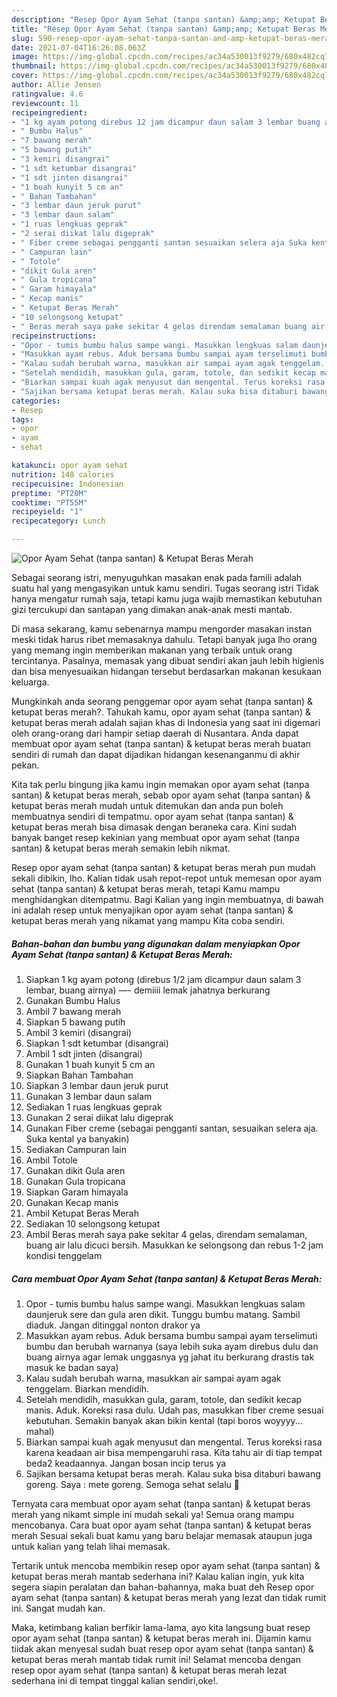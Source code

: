 ```yaml
---
description: "Resep Opor Ayam Sehat (tanpa santan) &amp;amp; Ketupat Beras Merah yang lezat Untuk Jualan"
title: "Resep Opor Ayam Sehat (tanpa santan) &amp;amp; Ketupat Beras Merah yang lezat Untuk Jualan"
slug: 590-resep-opor-ayam-sehat-tanpa-santan-and-amp-ketupat-beras-merah-yang-lezat-untuk-jualan
date: 2021-07-04T16:26:08.063Z
image: https://img-global.cpcdn.com/recipes/ac34a530013f9279/680x482cq70/opor-ayam-sehat-tanpa-santan-ketupat-beras-merah-foto-resep-utama.jpg
thumbnail: https://img-global.cpcdn.com/recipes/ac34a530013f9279/680x482cq70/opor-ayam-sehat-tanpa-santan-ketupat-beras-merah-foto-resep-utama.jpg
cover: https://img-global.cpcdn.com/recipes/ac34a530013f9279/680x482cq70/opor-ayam-sehat-tanpa-santan-ketupat-beras-merah-foto-resep-utama.jpg
author: Allie Jensen
ratingvalue: 4.6
reviewcount: 11
recipeingredient:
- "1 kg ayam potong direbus 12 jam dicampur daun salam 3 lembar buang airnya  demiiii lemak jahatnya berkurang"
- " Bumbu Halus"
- "7 bawang merah"
- "5 bawang putih"
- "3 kemiri disangrai"
- "1 sdt ketumbar disangrai"
- "1 sdt jinten disangrai"
- "1 buah kunyit 5 cm an"
- " Bahan Tambahan"
- "3 lembar daun jeruk purut"
- "3 lembar daun salam"
- "1 ruas lengkuas geprak"
- "2 serai diikat lalu digeprak"
- " Fiber creme sebagai pengganti santan sesuaikan selera aja Suka kental ya banyakin"
- " Campuran lain"
- " Totole"
- "dikit Gula aren"
- " Gula tropicana"
- " Garam himayala"
- " Kecap manis"
- " Ketupat Beras Merah"
- "10 selongsong ketupat"
- " Beras merah saya pake sekitar 4 gelas direndam semalaman buang air lalu dicuci bersih Masukkan ke selongsong dan rebus 12 jam kondisi tenggelam"
recipeinstructions:
- "Opor - tumis bumbu halus sampe wangi. Masukkan lengkuas salam daunjeruk sere dan gula aren dikit. Tunggu bumbu matang. Sambil diaduk. Jangan ditinggal nonton drakor ya"
- "Masukkan ayam rebus. Aduk bersama bumbu sampai ayam terselimuti bumbu dan berubah warnanya (saya lebih suka ayam direbus dulu dan buang airnya agar lemak unggasnya yg jahat itu berkurang drastis tak masuk ke badan saya)"
- "Kalau sudah berubah warna, masukkan air sampai ayam agak tenggelam. Biarkan mendidih."
- "Setelah mendidih, masukkan gula, garam, totole, dan sedikit kecap manis. Aduk. Koreksi rasa dulu. Udah pas, masukkan fiber creme sesuai kebutuhan. Semakin banyak akan bikin kental (tapi boros woyyyy... mahal)"
- "Biarkan sampai kuah agak menyusut dan mengental. Terus koreksi rasa karena keadaan air bisa mempengaruhi rasa. Kita tahu air di tiap tempat beda2 keadaannya. Jangan bosan incip terus ya"
- "Sajikan bersama ketupat beras merah. Kalau suka bisa ditaburi bawang goreng. Saya : mete goreng. Semoga sehat selalu 🙏"
categories:
- Resep
tags:
- opor
- ayam
- sehat

katakunci: opor ayam sehat 
nutrition: 148 calories
recipecuisine: Indonesian
preptime: "PT20M"
cooktime: "PT55M"
recipeyield: "1"
recipecategory: Lunch

---
```



![Opor Ayam Sehat (tanpa santan) &amp; Ketupat Beras Merah](https://img-global.cpcdn.com/recipes/ac34a530013f9279/680x482cq70/opor-ayam-sehat-tanpa-santan-ketupat-beras-merah-foto-resep-utama.jpg)

Sebagai seorang istri, menyuguhkan masakan enak pada famili adalah suatu hal yang mengasyikan untuk kamu sendiri. Tugas seorang istri Tidak hanya mengatur rumah saja, tetapi kamu juga wajib memastikan kebutuhan gizi tercukupi dan santapan yang dimakan anak-anak mesti mantab.

Di masa  sekarang, kamu sebenarnya mampu mengorder masakan instan meski tidak harus ribet memasaknya dahulu. Tetapi banyak juga lho orang yang memang ingin memberikan makanan yang terbaik untuk orang tercintanya. Pasalnya, memasak yang dibuat sendiri akan jauh lebih higienis dan bisa menyesuaikan hidangan tersebut berdasarkan makanan kesukaan keluarga. 



Mungkinkah anda seorang penggemar opor ayam sehat (tanpa santan) &amp; ketupat beras merah?. Tahukah kamu, opor ayam sehat (tanpa santan) &amp; ketupat beras merah adalah sajian khas di Indonesia yang saat ini digemari oleh orang-orang dari hampir setiap daerah di Nusantara. Anda dapat membuat opor ayam sehat (tanpa santan) &amp; ketupat beras merah buatan sendiri di rumah dan dapat dijadikan hidangan kesenanganmu di akhir pekan.

Kita tak perlu bingung jika kamu ingin memakan opor ayam sehat (tanpa santan) &amp; ketupat beras merah, sebab opor ayam sehat (tanpa santan) &amp; ketupat beras merah mudah untuk ditemukan dan anda pun boleh membuatnya sendiri di tempatmu. opor ayam sehat (tanpa santan) &amp; ketupat beras merah bisa dimasak dengan beraneka cara. Kini sudah banyak banget resep kekinian yang membuat opor ayam sehat (tanpa santan) &amp; ketupat beras merah semakin lebih nikmat.

Resep opor ayam sehat (tanpa santan) &amp; ketupat beras merah pun mudah sekali dibikin, lho. Kalian tidak usah repot-repot untuk memesan opor ayam sehat (tanpa santan) &amp; ketupat beras merah, tetapi Kamu mampu menghidangkan ditempatmu. Bagi Kalian yang ingin membuatnya, di bawah ini adalah resep untuk menyajikan opor ayam sehat (tanpa santan) &amp; ketupat beras merah yang nikamat yang mampu Kita coba sendiri.

<!--inarticleads1-->

##### Bahan-bahan dan bumbu yang digunakan dalam menyiapkan Opor Ayam Sehat (tanpa santan) &amp; Ketupat Beras Merah:

1. Siapkan 1 kg ayam potong (direbus 1/2 jam dicampur daun salam 3 lembar, buang airnya) —- demiiii lemak jahatnya berkurang
1. Gunakan  Bumbu Halus
1. Ambil 7 bawang merah
1. Siapkan 5 bawang putih
1. Ambil 3 kemiri (disangrai)
1. Siapkan 1 sdt ketumbar (disangrai)
1. Ambil 1 sdt jinten (disangrai)
1. Gunakan 1 buah kunyit 5 cm an
1. Siapkan  Bahan Tambahan
1. Siapkan 3 lembar daun jeruk purut
1. Gunakan 3 lembar daun salam
1. Sediakan 1 ruas lengkuas geprak
1. Gunakan 2 serai diikat lalu digeprak
1. Gunakan  Fiber creme (sebagai pengganti santan, sesuaikan selera aja. Suka kental ya banyakin)
1. Sediakan  Campuran lain
1. Ambil  Totole
1. Gunakan dikit Gula aren
1. Gunakan  Gula tropicana
1. Siapkan  Garam himayala
1. Gunakan  Kecap manis
1. Ambil  Ketupat Beras Merah
1. Sediakan 10 selongsong ketupat
1. Ambil  Beras merah saya pake sekitar 4 gelas, direndam semalaman, buang air lalu dicuci bersih. Masukkan ke selongsong dan rebus 1-2 jam kondisi tenggelam




<!--inarticleads2-->

##### Cara membuat Opor Ayam Sehat (tanpa santan) &amp; Ketupat Beras Merah:

1. Opor - tumis bumbu halus sampe wangi. Masukkan lengkuas salam daunjeruk sere dan gula aren dikit. Tunggu bumbu matang. Sambil diaduk. Jangan ditinggal nonton drakor ya
1. Masukkan ayam rebus. Aduk bersama bumbu sampai ayam terselimuti bumbu dan berubah warnanya (saya lebih suka ayam direbus dulu dan buang airnya agar lemak unggasnya yg jahat itu berkurang drastis tak masuk ke badan saya)
1. Kalau sudah berubah warna, masukkan air sampai ayam agak tenggelam. Biarkan mendidih.
1. Setelah mendidih, masukkan gula, garam, totole, dan sedikit kecap manis. Aduk. Koreksi rasa dulu. Udah pas, masukkan fiber creme sesuai kebutuhan. Semakin banyak akan bikin kental (tapi boros woyyyy... mahal)
1. Biarkan sampai kuah agak menyusut dan mengental. Terus koreksi rasa karena keadaan air bisa mempengaruhi rasa. Kita tahu air di tiap tempat beda2 keadaannya. Jangan bosan incip terus ya
1. Sajikan bersama ketupat beras merah. Kalau suka bisa ditaburi bawang goreng. Saya : mete goreng. Semoga sehat selalu 🙏




Ternyata cara membuat opor ayam sehat (tanpa santan) &amp; ketupat beras merah yang nikamt simple ini mudah sekali ya! Semua orang mampu mencobanya. Cara buat opor ayam sehat (tanpa santan) &amp; ketupat beras merah Sesuai sekali buat kamu yang baru belajar memasak ataupun juga untuk kalian yang telah lihai memasak.

Tertarik untuk mencoba membikin resep opor ayam sehat (tanpa santan) &amp; ketupat beras merah mantab sederhana ini? Kalau kalian ingin, yuk kita segera siapin peralatan dan bahan-bahannya, maka buat deh Resep opor ayam sehat (tanpa santan) &amp; ketupat beras merah yang lezat dan tidak rumit ini. Sangat mudah kan. 

Maka, ketimbang kalian berfikir lama-lama, ayo kita langsung buat resep opor ayam sehat (tanpa santan) &amp; ketupat beras merah ini. Dijamin kamu tiidak akan menyesal sudah buat resep opor ayam sehat (tanpa santan) &amp; ketupat beras merah mantab tidak rumit ini! Selamat mencoba dengan resep opor ayam sehat (tanpa santan) &amp; ketupat beras merah lezat sederhana ini di tempat tinggal kalian sendiri,oke!.

